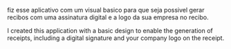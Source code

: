 fiz esse aplicativo com um visual basico para que seja possivel gerar recibos com uma assinatura digital e a logo da sua empresa no recibo.


I created this application with a basic design to enable the generation of receipts, including a digital signature and your company logo on the receipt.
